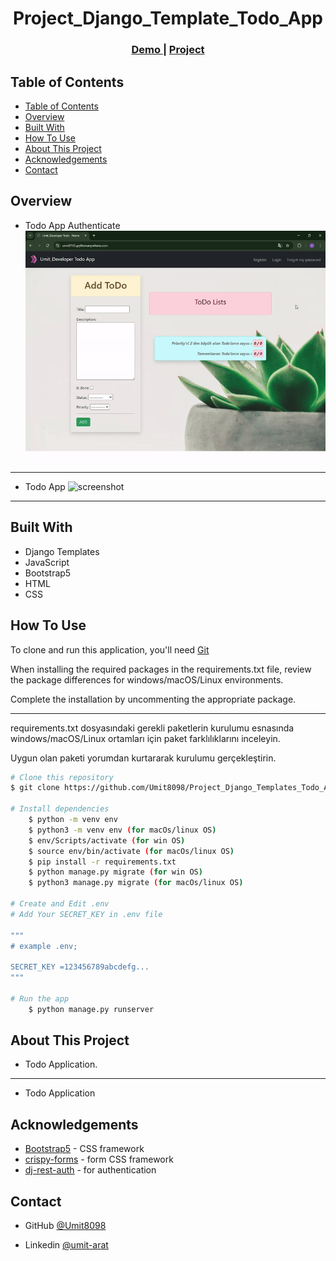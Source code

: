 <!-- Please update value in the {}  -->

<h1 align="center">Project_Django_Template_Todo_App</h1>


<div align="center">
  <h3>
    <a href="https://umit8105.pythonanywhere.com/">
      Demo
    </a>
     | 
    <a href="https://umit8105.pythonanywhere.com/">
      Project
    </a>
 
  </h3>
</div>

<!-- TABLE OF CONTENTS -->

## Table of Contents

- [Table of Contents](#table-of-contents)
- [Overview](#overview)
- [Built With](#built-with)
- [How To Use](#how-to-use)
- [About This Project](#about-this-project)
- [Acknowledgements](#acknowledgements)
- [Contact](#contact)

<!-- OVERVIEW -->

## Overview
- Todo App Authenticate
![screenshot](project_screenshot/Todo_App_Temp-1.gif)

---
- Todo App
![screenshot](project_screenshot/Todo_App_Temp-2.gif)

---

## Built With

<!-- This section should list any major frameworks that you built your project using. Here are a few examples.-->

- Django Templates
- JavaScript
- Bootstrap5
- HTML
- CSS

## How To Use

<!-- This is an example, please update according to your application -->

To clone and run this application, you'll need [Git](https://github.com/Umit8098/Project_Django_Templates_Todo_App_FB_Authantication-1_CH-11)

When installing the required packages in the requirements.txt file, review the package differences for windows/macOS/Linux environments. 

Complete the installation by uncommenting the appropriate package.

---

requirements.txt dosyasındaki gerekli paketlerin kurulumu esnasında windows/macOS/Linux ortamları için paket farklılıklarını inceleyin. 

Uygun olan paketi yorumdan kurtararak kurulumu gerçekleştirin.

```bash
# Clone this repository
$ git clone https://github.com/Umit8098/Project_Django_Templates_Todo_App_FB_Authantication-1_CH-11.git

# Install dependencies
    $ python -m venv env
    $ python3 -m venv env (for macOs/linux OS)
    $ env/Scripts/activate (for win OS)
    $ source env/bin/activate (for macOs/linux OS)
    $ pip install -r requirements.txt
    $ python manage.py migrate (for win OS)
    $ python3 manage.py migrate (for macOs/linux OS)

# Create and Edit .env
# Add Your SECRET_KEY in .env file

"""
# example .env;

SECRET_KEY =123456789abcdefg...
"""

# Run the app
    $ python manage.py runserver
```

## About This Project
- Todo Application.

<hr>

- Todo Application

## Acknowledgements
- [Bootstrap5](https://getbootstrap.com/) - CSS framework
- [crispy-forms](https://django-crispy-forms.readthedocs.io/en/latest/) - form CSS framework
- [dj-rest-auth](https://dj-rest-auth.readthedocs.io/en/latest/) - for authentication

## Contact

<!-- - Website [your-website.com](https://{your-web-site-link}) -->
- GitHub [@Umit8098](https://github.com/Umit8098)

- Linkedin [@umit-arat](https://linkedin.com/in/umit-arat/)
<!-- - Twitter [@your-twitter](https://{twitter.com/your-username}) -->
